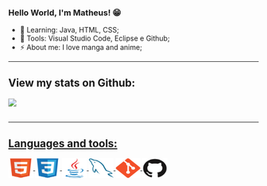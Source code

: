 ###  Hello World, I'm Matheus! 😁

- 🌱 Learning: Java, HTML, CSS;
- 🎒 Tools: Visual Studio Code, Eclipse e Github;
- ⚡ About me: I love manga and anime;

<!--
**matheusmoura13/matheusmoura13** is a ✨ _special_ ✨ repository because its `README.md` (this file) appears on your GitHub profile.

Here are some ideas to get you started:

- 🔭 I’m currently working on ...
- 👯 I’m looking to collaborate on ...
- 🤔 I’m looking for help with ...
- 💬 Ask me about ...
- 📫 How to reach me: ...
- 😄 Pronouns: ...
-->
---
## View my stats on Github:
<div>
  <a href="https://github.com/matheusmoura13/matheusmoura13">
    <img align="center" src="https://github-readme-stats.vercel.app/api?username=matheusmoura13&show_icons=true&theme=highcontrast&include_all_commits=true&count_private=true"/>
   <!-- <img align="center" src="https://github-readme-stats.vercel.app/api/top-langs/?username=matheusmoura13&layout=compact&langs_count=7&theme=highcontrast"/>-->
    </div>
  <br>

 ---  
 ## Languages and tools:
 

  <div style: "display: inline_block">
    <img align="center" alt="matheus-HTML" height="40" width="50" src="https://raw.githubusercontent.com/devicons/devicon/master/icons/html5/html5-original.svg">
    <img align="center" alt="matheus-CSS" height="40" width="50" src="https://raw.githubusercontent.com/devicons/devicon/master/icons/css3/css3-original.svg">
    <img align="center" alt="matheus-java" height="40" width="50" src="https://raw.githubusercontent.com/devicons/devicon/master/icons/java/java-original.svg">
    <img align="center" alt="matheus-MySQL" height="40" width="50" src="https://raw.githubusercontent.com/devicons/devicon/master/icons/mysql/mysql-original.svg">
    <img align="center" alt="matheus-Github" height="40" width="50" src="https://raw.githubusercontent.com/devicons/devicon/master/icons/git/git-original.svg">
    <img align="center" alt="matheus-Github" height="40" width="50" src="https://raw.githubusercontent.com/devicons/devicon/master/icons/github/github-original.svg">
  </div>
  
